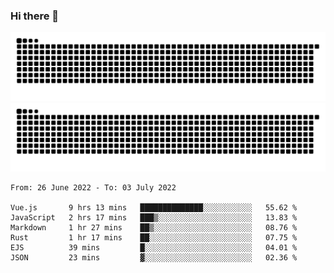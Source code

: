### Hi there 👋

![GitHub Snake Light](https://raw.githubusercontent.com/jichangee/jichangee/output/github-snake.svg#gh-light-mode-only)
![GitHub Snake dark](https://raw.githubusercontent.com/jichangee/jichangee/output/github-snake-dark.svg#gh-dark-mode-only)

<!--START_SECTION:waka-->

```text
From: 26 June 2022 - To: 03 July 2022

Vue.js       9 hrs 13 mins   ██████████████░░░░░░░░░░░   55.62 %
JavaScript   2 hrs 17 mins   ███▒░░░░░░░░░░░░░░░░░░░░░   13.83 %
Markdown     1 hr 27 mins    ██▒░░░░░░░░░░░░░░░░░░░░░░   08.76 %
Rust         1 hr 17 mins    ██░░░░░░░░░░░░░░░░░░░░░░░   07.75 %
EJS          39 mins         █░░░░░░░░░░░░░░░░░░░░░░░░   04.01 %
JSON         23 mins         ▓░░░░░░░░░░░░░░░░░░░░░░░░   02.36 %
```

<!--END_SECTION:waka-->

<!--
![GitHub Snake Light](github-snake.svg#gh-light-mode-only)
![GitHub Snake dark](github-snake-dark.svg#gh-dark-mode-only)
-->

<!--
**jichangee/jichangee** is a ✨ _special_ ✨ repository because its `README.md` (this file) appears on your GitHub profile.

Here are some ideas to get you started:

- 🔭 I’m currently working on ...
- 🌱 I’m currently learning ...
- 👯 I’m looking to collaborate on ...
- 🤔 I’m looking for help with ...
- 💬 Ask me about ...
- 📫 How to reach me: ...
- 😄 Pronouns: ...
- ⚡ Fun fact: ...
-->
